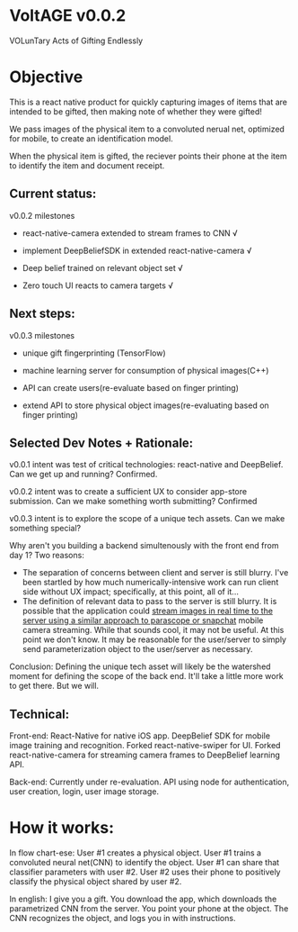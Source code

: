 # VoltAGE v0.0.2
VOLunTary Acts of Gifting Endlessly

# Objective
This is a react native product for quickly capturing images of items that are intended to be gifted, then making note of whether they were gifted!

We pass images of the physical item to a convoluted nerual net, optimized for mobile, to create an identification model.

When the physical item is gifted, the reciever points their phone at the item to identify the item and document receipt.

## Current status:
v0.0.2 milestones
* react-native-camera extended to stream frames to CNN √

* implement DeepBeliefSDK in extended react-native-camera √

* Deep belief trained on relevant object set √

* Zero touch UI reacts to camera targets √

## Next steps:
v0.0.3 milestones
* unique gift fingerprinting (TensorFlow)

* machine learning server for consumption of physical images(C++)

* API can create users(re-evaluate based on finger printing)

* extend API to store physical object images(re-evaluating based on finger printing)

## Selected Dev Notes + Rationale:
v0.0.1 intent was test of critical technologies: react-native and DeepBelief. Can we get up and running? Confirmed.

v0.0.2 intent was to create a sufficient UX to consider app-store submission. Can we make something worth submitting? Confirmed

v0.0.3 intent is to explore the scope of a unique tech assets. Can we make something special?

Why aren't you building a backend simultenously with the front end from day 1?
Two reasons:

* The separation of concerns between client and server is still blurry. I've been startled by how much numerically-intensive work can run client side without UX impact; specifically, at this point, all of it...
* The definition of relevant data to pass to the server is still blurry. It is possible that the application could [stream images in real time to the server using a similar approach to parascope or snapchat](https://github.com/QuickBlox/quickblox-ios-sdk) mobile camera streaming. While that sounds cool, it may not be useful. At this point we don't know. It may be reasonable for the user/server to simply send parameterization object to the user/server as necessary.

Conclusion: Defining the unique tech asset will likely be the watershed moment for defining the scope of the back end. It'll take a little more work to get there. But we will.

## Technical:

Front-end:
React-Native for native iOS app.
DeepBelief SDK for mobile image training and recognition.
Forked react-native-swiper for UI.
Forked react-native-camera for streaming camera frames to DeepBelief learning API.

Back-end:
Currently under re-evaluation.
API using node for authentication, user creation, login, user image storage.

# How it works:
In flow chart-ese: User #1 creates a physical object. User #1 trains a convoluted neural net(CNN) to identify the object. User #1 can share that classifier parameters with user #2. User #2 uses their phone to positively classify the physical object shared by user #2.

In english: I give you a gift. You download the app, which downloads the parametrized CNN from the server. You point your phone at the object. The CNN recognizes the object, and logs you in with instructions.
